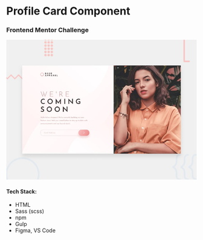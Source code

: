 # Profile Card Component
### Frontend Mentor Challenge

[![Desktop Design Preview](src/images/desktop-preview.jpg "Desktop Design Preview")](https://www.frontendmentor.io/challenges/base-apparel-coming-soon-page-5d46b47f8db8a7063f9331a0)

#### Tech Stack:

- HTML
- Sass (scss)
- npm
- Gulp
- Figma, VS Code

